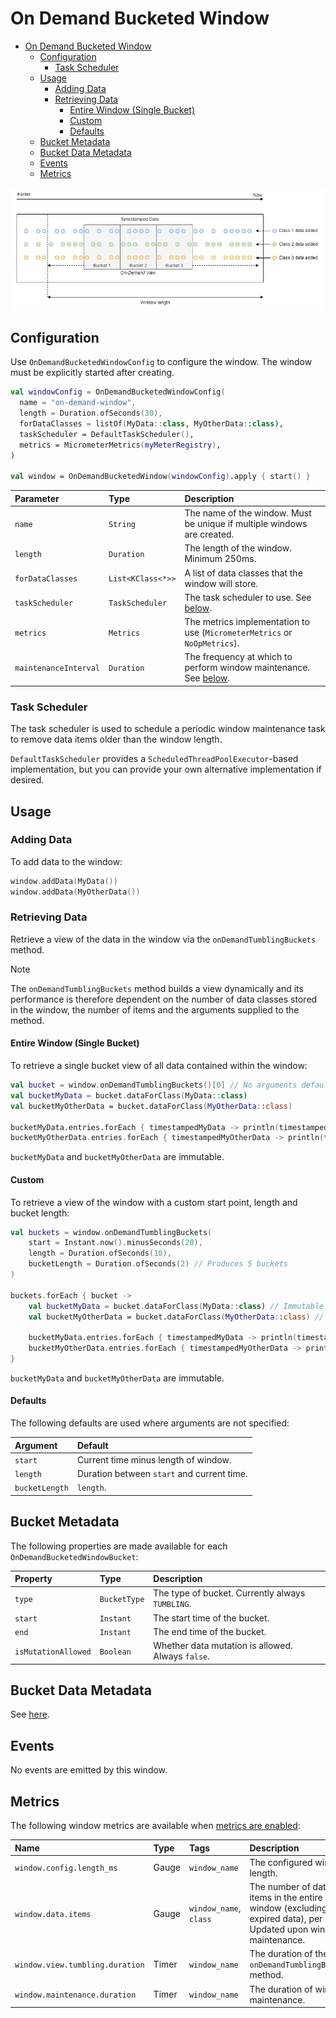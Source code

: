 # On Demand Bucketed Window
<!-- TOC -->
* [On Demand Bucketed Window](#on-demand-bucketed-window)
  * [Configuration](#configuration)
    * [Task Scheduler](#task-scheduler)
  * [Usage](#usage)
    * [Adding Data](#adding-data)
    * [Retrieving Data](#retrieving-data)
      * [Entire Window (Single Bucket)](#entire-window-single-bucket)
      * [Custom](#custom)
      * [Defaults](#defaults)
  * [Bucket Metadata](#bucket-metadata)
  * [Bucket Data Metadata](#bucket-data-metadata)
  * [Events](#events)
  * [Metrics](#metrics)
<!-- TOC -->

![](diagrams/on-demand-how-it-works.png)

## Configuration
Use `OnDemandBucketedWindowConfig` to configure the window. The window must be explicitly started after creating.

```kotlin
val windowConfig = OnDemandBucketedWindowConfig(
  name = "on-demand-window",
  length = Duration.ofSeconds(30),
  forDataClasses = listOf(MyData::class, MyOtherData::class),
  taskScheduler = DefaultTaskScheduler(),
  metrics = MicrometerMetrics(myMeterRegistry),
)

val window = OnDemandBucketedWindow(windowConfig).apply { start() }
```

| Parameter             | Type              | Description                                                                         |
|:----------------------|:------------------|:------------------------------------------------------------------------------------|
| `name`                | `String`          | The name of the window. Must be unique if multiple windows are created.             |
| `length`              | `Duration`        | The length of the window. Minimum 250ms.                                            |
| `forDataClasses`      | `List<KClass<*>>` | A list of data classes that the window will store.                                  |
| `taskScheduler`       | `TaskScheduler`   | The task scheduler to use. See [below](#task-scheduler).                            |
| `metrics`             | `Metrics`         | The metrics implementation to use (`MicrometerMetrics` or `NoOpMetrics`).           |
| `maintenanceInterval` | `Duration`        | The frequency at which to perform window maintenance. See [below](#task-scheduler). |

### Task Scheduler
The task scheduler is used to schedule a periodic window maintenance task to remove data items older than the window
length.

`DefaultTaskScheduler` provides a `ScheduledThreadPoolExecutor`-based implementation, but you can provide your own
alternative implementation if desired.

## Usage
### Adding Data
To add data to the window:

```kotlin
window.addData(MyData())
window.addData(MyOtherData())
```

### Retrieving Data
Retrieve a view of the data in the window via the `onDemandTumblingBuckets` method.

> [!NOTE]
> The `onDemandTumblingBuckets` method builds a view dynamically and its performance is therefore dependent on the
> number of data classes stored in the window, the number of items and the arguments supplied to the method.

#### Entire Window (Single Bucket)
To retrieve a single bucket view of all data contained within the window:

```kotlin
val bucket = window.onDemandTumblingBuckets()[0] // No arguments defaults to the entire window and single bucket
val bucketMyData = bucket.dataForClass(MyData::class)
val bucketMyOtherData = bucket.dataForClass(MyOtherData::class)

bucketMyData.entries.forEach { timestampedMyData -> println(timestampedMyData) }
bucketMyOtherData.entries.forEach { timestampedMyOtherData -> println(timestampedMyOtherData) }
```

`bucketMyData` and `bucketMyOtherData` are immutable.

#### Custom
To retrieve a view of the window with a custom start point, length and bucket length:

```kotlin
val buckets = window.onDemandTumblingBuckets(
    start = Instant.now().minusSeconds(20),
    length = Duration.ofSeconds(10),
    bucketLength = Duration.ofSeconds(2) // Produces 5 buckets
)

buckets.forEach { bucket ->
    val bucketMyData = bucket.dataForClass(MyData::class) // Immutable
    val bucketMyOtherData = bucket.dataForClass(MyOtherData::class) // Immutable

    bucketMyData.entries.forEach { timestampedMyData -> println(timestampedMyData) }
    bucketMyOtherData.entries.forEach { timestampedMyOtherData -> println(timestampedMyOtherData) }
}
```

`bucketMyData` and `bucketMyOtherData` are immutable.

#### Defaults
The following defaults are used where arguments are not specified:

| Argument       | Default                                    |
|:---------------|:-------------------------------------------|
| `start`        | Current time minus length of window.       |
| `length`       | Duration between `start` and current time. |
| `bucketLength` | `length`.                                  |

## Bucket Metadata
The following properties are made available for each `OnDemandBucketedWindowBucket`:

| Property            | Type         | Description                                       |
|:--------------------|:-------------|:--------------------------------------------------|
| `type`              | `BucketType` | The type of bucket. Currently always `TUMBLING`.  |
| `start`             | `Instant`    | The start time of the bucket.                     |
| `end`               | `Instant`    | The end time of the bucket.                       |
| `isMutationAllowed` | `Boolean`    | Whether data mutation is allowed. Always `false`. |


## Bucket Data Metadata
See [here](fixed-tumbling-bucketed-window.md#bucket-data-metadata).

## Events
No events are emitted by this window.

## Metrics
The following window metrics are available when [metrics are enabled](#configuration):

| Name                            | Type  | Tags                   | Description                                                                                                         |
|:--------------------------------|:------|:-----------------------|:--------------------------------------------------------------------------------------------------------------------|
| `window.config.length_ms`       | Gauge | `window_name`          | The configured window length.                                                                                       |
| `window.data.items`             | Gauge | `window_name`, `class` | The number of data items in the entire window (excluding expired data), per class. Updated upon window maintenance. |
| `window.view.tumbling.duration` | Timer | `window_name`          | The duration of the `onDemandTumblingBuckets` method.                                                               |
| `window.maintenance.duration`   | Timer | `window_name`          | The duration of window maintenance.                                                                                 |
